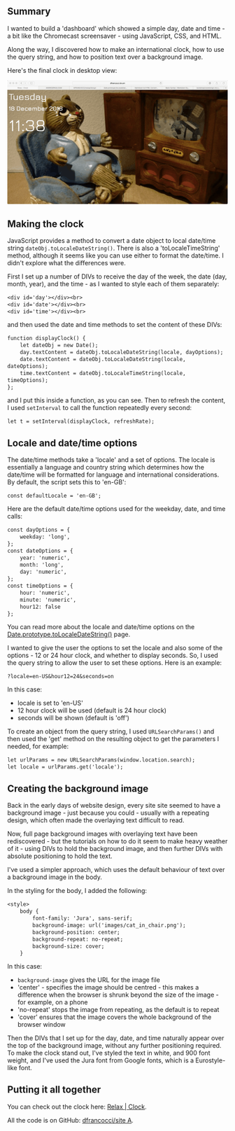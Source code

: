 ## Summary

I wanted to build a 'dashboard' which showed a simple day, date and time - a bit like the Chromecast screensaver - using JavaScript, CSS, and HTML.

Along the way, I discovered how to make an international clock, how to use the query string, and how to position text over a background image.

Here's the final clock in desktop view:

![The Relax Clock](https://github.com/dfrancocci/bootstrap/blob/master/clockexample.png)

## Making the clock

JavaScript provides a method to convert a date object to local date/time string `dateObj.toLocaleDateString()`. There is also a 'toLocaleTimeString' method, although it seems like you can use either to format the date/time. I didn't explore what the differences were.

First I set up a number of DIVs to receive the day of the week, the date (day, month, year), and the time - as I wanted to style each of them separately:

    <div id='day'></div><br>
    <div id='date'></div><br>
    <div id='time'></div><br>
    
and then used the date and time methods to set the content of these DIVs:

    function displayClock() {
        let dateObj = new Date();
        day.textContent = dateObj.toLocaleDateString(locale, dayOptions);
        date.textContent = dateObj.toLocaleDateString(locale, dateOptions);
        time.textContent = dateObj.toLocaleTimeString(locale, timeOptions);
    };
    
and I put this inside a function, as you can see. Then to refresh the content, I used `setInterval` to call the function repeatedly every second:

    let t = setInterval(displayClock, refreshRate);
    
## Locale and date/time options

The date/time methods take a 'locale' and a set of options. The locale is essentially a language and country string which determines how the date/time will be formatted for language and international considerations. By default, the script sets this to 'en-GB':

    const defaultLocale = 'en-GB';
    
Here are the default date/time options used for the weekday, date, and time calls:

    const dayOptions = { 
        weekday: 'long',
    };
    const dateOptions = {  
        year: 'numeric', 
        month: 'long', 
        day: 'numeric', 
    };
    const timeOptions = {  
        hour: 'numeric', 
        minute: 'numeric',
        hour12: false
    };

You can read more about the locale and date/time options on the [Date.prototype.toLocaleDateString()](https://developer.mozilla.org/en-US/docs/Web/JavaScript/Reference/Global_Objects/Date/toLocaleDateString) page. 

I wanted to give the user the options to set the locale and also some of the options - 12 or 24 hour clock, and whether to display seconds. So, I used the query string to allow the user to set these options. Here is an example:

    ?locale=en-US&hour12=24&seconds=on
    
In this case:
- locale is set to 'en-US'
- 12 hour clock will be used (default is 24 hour clock)
- seconds will be shown (default is 'off')

To create an object from the query string, I used `URLSearchParams()` and then used the 'get' method on the resulting object to get the parameters I needed, for example:

    let urlParams = new URLSearchParams(window.location.search);
    let locale = urlParams.get('locale');
    
## Creating the background image

Back in the early days of website design, every site site seemed to have a background image - just because you could - usually with a repeating design, which often made the overlaying text difficult to read. 

Now, full page background images with overlaying text have been rediscovered - but the tutorials on how to do it seem to make heavy weather of it - using DIVs to hold the background image, and then further DIVs with absolute positioning to hold the text. 

I've used a simpler approach, which uses the default behaviour of text over a background image in the body. 

In the styling for the body, I added the following:

    <style>
        body {
            font-family: 'Jura', sans-serif;
            background-image: url('images/cat_in_chair.png');
            background-position: center;
            background-repeat: no-repeat;
            background-size: cover;
        }
        
In this case:
- `background-image` gives the URL for the image file
- 'center' - specifies the image should be centred - this makes a difference when the browser is shrunk beyond the size of the image - for example, on a phone
- 'no-repeat' stops the image from repeating, as the default is to repeat
- 'cover' ensures that the image covers the whole background of the browser window

Then the DIVs that I set up for the day, date, and time naturally appear over the top of the background image, without any further positioning required. To make the clock stand out, I've styled the text in white, and 900 font weight, and I've used the Jura font from Google fonts, which is a Eurostyle-like font.

## Putting it all together

You can check out the clock here: [Relax | Clock](http://dfrancocci.dx.am/clock.html).

All the code is on GitHub: [dfrancocci/site A](https://github.com/dfrancocci/siteA).